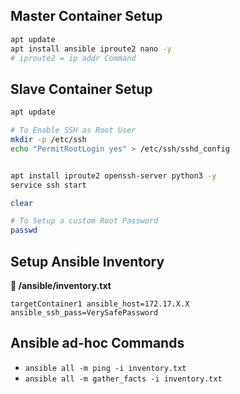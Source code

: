 ## Master Container Setup

``` bash
apt update
apt install ansible iproute2 nano -y 
# iproute2 = ip addr Command
```

## Slave Container Setup

``` bash
apt update

# To Enable SSH as Root User
mkdir -p /etc/ssh
echo "PermitRootLogin yes" > /etc/ssh/sshd_config 


apt install iproute2 openssh-server python3 -y
service ssh start

clear

# To Setup a custom Root Password
passwd  
```

## Setup Ansible Inventory

**📄 /ansible/inventory.txt**
```
targetContainer1 ansible_host=172.17.X.X ansible_ssh_pass=VerySafePassword
```

## Ansible ad-hoc Commands

- ``ansible all -m ping -i inventory.txt``
- ``ansible all -m gather_facts -i inventory.txt``